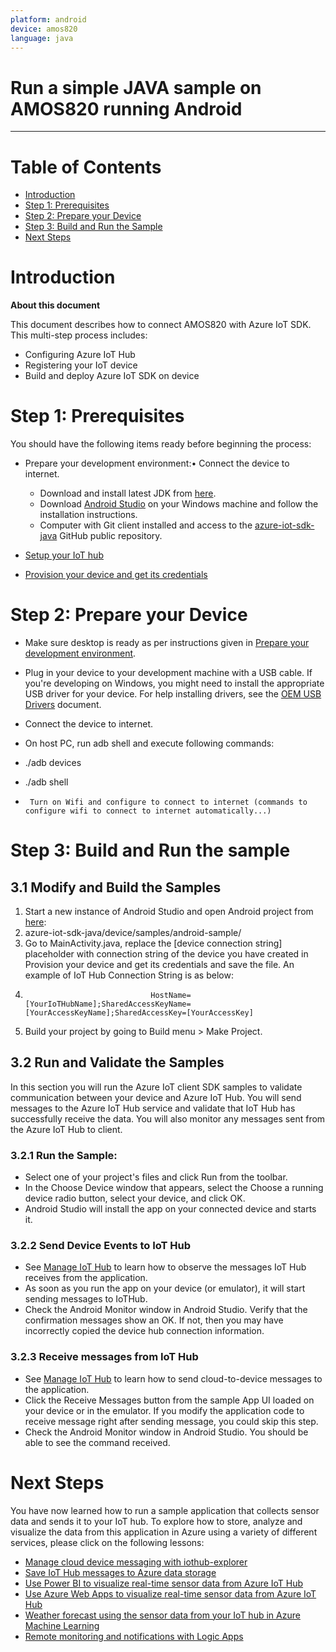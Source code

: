 ```yaml
---
platform: android
device: amos820
language: java
---
```


Run a simple JAVA sample on AMOS820 running Android
===
---

# Table of Contents

-   [Introduction](#Introduction)
-   [Step 1: Prerequisites](#Prerequisites)
-   [Step 2: Prepare your Device](#PrepareDevice)
-   [Step 3: Build and Run the Sample](#Build)
-   [Next Steps](#NextSteps)

<a name="Introduction"></a>
# Introduction

**About this document**

This document describes how to connect AMOS820 with Azure IoT SDK. This multi-step process includes:
-   Configuring Azure IoT Hub
-   Registering your IoT device
-   Build and deploy Azure IoT SDK on device

<a name="Prerequisites"></a>
# Step 1: Prerequisites

You should have the following items ready before beginning the process:

-   Prepare your development environment:•	Connect the device to internet.

    -   Download and install latest JDK from [here](<http://www.oracle.com/technetwork/java/javase/downloads/index.html>).
    -   Download [Android Studio](<https://developer.android.com/studio/index.html>) on your Windows machine and follow the installation instructions.
    -   Computer with Git client installed and access to the [azure-iot-sdk-java](https://github.com/Azure/azure-iot-sdk-java) GitHub public repository.

-   [Setup your IoT hub][lnk-setup-iot-hub]

-   [Provision your device and get its credentials][lnk-manage-iot-hub]


<a name="PrepareDevice"></a>
# Step 2: Prepare your Device

-   Make sure desktop is ready as per instructions given in [Prepare your development environment](#Setup_DevEnv).

-   Plug in your device to your development machine with a USB cable. If you're developing on Windows, you might need to install the appropriate USB driver for your device. For help installing drivers, see the [OEM USB Drivers](<https://developer.android.com/studio/run/oem-usb.html>) document.

-  Connect the device to internet.
 - On host PC, run adb shell and execute following commands:
 -    ./adb devices
 - 	./adb shell
 -  	Turn on Wifi and configure to connect to internet (commands to configure wifi to connect to internet automatically...)


<a name="Build"></a>
# Step 3: Build and Run the sample
## 3.1 Modify and Build the Samples

1.	Start a new instance of Android Studio and open Android project from [here](android-sample-code):
2. azure-iot-sdk-java/device/samples/android-sample/
3. Go to MainActivity.java, replace the [device connection string] placeholder with connection string of the device you have created in Provision your device and get its credentials and save the file. An example of IoT Hub Connection String is as below:
4.                                 HostName=[YourIoTHubName];SharedAccessKeyName=[YourAccessKeyName];SharedAccessKey=[YourAccessKey]
5. Build your project by going to Build menu > Make Project.

## 3.2 Run and Validate the Samples
  In this section you will run the Azure IoT client SDK samples to validate communication between your device and Azure IoT Hub. You will send messages to the Azure IoT Hub service and validate that IoT Hub has successfully receive the data. You will also monitor any messages sent from the Azure IoT Hub to client.
### 3.2.1 Run the Sample:
 - Select one of your project's files and click Run from the toolbar.
 - In the Choose Device window that appears, select the Choose a running device radio button, select your device, and click OK.
 - Android Studio will install the app on your connected device and starts it.
 
### 3.2.2 Send Device Events to IoT Hub
- 	See [Manage IoT Hub]([lnk-manage-iot-hub]) to learn how to observe the messages IoT Hub receives from the application.
- 	As soon as you run the app on your device (or emulator), it will start sending messages to IoTHub.
- 	Check the Android Monitor window in Android Studio. Verify that the confirmation messages show an OK. If not, then you may have incorrectly copied the device hub connection information.

### 3.2.3 Receive messages from IoT Hub
- 	See [Manage IoT Hub]([lnk-manage-iot-hub]) to learn how to send cloud-to-device messages to the application.
- Click the Receive Messages button from the sample App UI loaded on your device or in the emulator. If you modify the application code to receive message right after sending message, you could skip this step.
- 	Check the Android Monitor window in Android Studio. You should be able to see the command received.


<a name="NextSteps"></a>
# Next Steps

You have now learned how to run a sample application that collects sensor data and sends it to your IoT hub. To explore how to store, analyze and visualize the data from this application in Azure using a variety of different services, please click on the following lessons:

-   [Manage cloud device messaging with iothub-explorer]
-   [Save IoT Hub messages to Azure data storage]
-   [Use Power BI to visualize real-time sensor data from Azure IoT Hub]
-   [Use Azure Web Apps to visualize real-time sensor data from Azure IoT Hub]
-   [Weather forecast using the sensor data from your IoT hub in Azure Machine Learning]
-   [Remote monitoring and notifications with Logic Apps]   

[Manage cloud device messaging with iothub-explorer]: https://docs.microsoft.com/en-us/azure/iot-hub/iot-hub-explorer-cloud-device-messaging
[Save IoT Hub messages to Azure data storage]: https://docs.microsoft.com/en-us/azure/iot-hub/iot-hub-store-data-in-azure-table-storage
[Use Power BI to visualize real-time sensor data from Azure IoT Hub]: https://docs.microsoft.com/en-us/azure/iot-hub/iot-hub-live-data-visualization-in-power-bi
[Use Azure Web Apps to visualize real-time sensor data from Azure IoT Hub]: https://docs.microsoft.com/en-us/azure/iot-hub/iot-hub-live-data-visualization-in-web-apps
[Weather forecast using the sensor data from your IoT hub in Azure Machine Learning]: https://docs.microsoft.com/en-us/azure/iot-hub/iot-hub-weather-forecast-machine-learning
[Remote monitoring and notifications with Logic Apps]: https://docs.microsoft.com/en-us/azure/iot-hub/iot-hub-monitoring-notifications-with-azure-logic-apps
[lnk-setup-iot-hub]: ../setup_iothub.md
[lnk-manage-iot-hub]: ../manage_iot_hub.md
[android-sample-code]: https://github.com/Azure/azure-iot-sdk-java/tree/master/device/iot-device-samples/android-sample
[mainactivity-source-code]: https://github.com/Azure/azure-iot-sdk-java/blob/master/device/iot-device-samples/android-sample/app/src/main/java/com/iothub/azure/microsoft/com/androidsample/MainActivity.java
